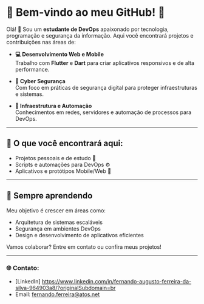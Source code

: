 # 🌟 Bem-vindo ao meu GitHub! 🌟

Olá! 👋 Sou um **estudante de DevOps** apaixonado por tecnologia, programação e segurança da informação. Aqui você encontrará projetos e contribuições nas áreas de:

- **💻 Desenvolvimento Web e Mobile**  
  Trabalho com **Flutter** e **Dart** para criar aplicativos responsivos e de alta performance.

- **🔐 Cyber Segurança**  
  Com foco em práticas de segurança digital para proteger infraestruturas e sistemas.

- **🔧 Infraestrutura e Automação**  
  Conhecimentos em redes, servidores e automação de processos para DevOps.

---

## 🚀 O que você encontrará aqui:
- Projetos pessoais e de estudo 📂  
- Scripts e automações para DevOps ⚙️  
- Aplicativos e protótipos Mobile/Web 📱

---

## 🌱 Sempre aprendendo
Meu objetivo é crescer em áreas como:  
- Arquitetura de sistemas escaláveis  
- Segurança em ambientes DevOps  
- Design e desenvolvimento de aplicativos eficientes  

Vamos colaborar? Entre em contato ou confira meus projetos!  

---

### 🌐 Contato:
- [LinkedIn] https://www.linkedin.com/in/fernando-augusto-ferreira-da-silva-964903a8/?originalSubdomain=br 
- Email: fernando.ferreira@atos.net
